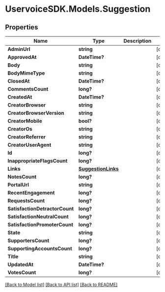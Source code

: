 # UservoiceSDK.Models.Suggestion
## Properties

Name | Type | Description | Notes
------------ | ------------- | ------------- | -------------
**AdminUrl** | **string** |  | [optional] 
**ApprovedAt** | **DateTime?** |  | [optional] 
**Body** | **string** |  | [optional] 
**BodyMimeType** | **string** |  | [optional] 
**ClosedAt** | **DateTime?** |  | [optional] 
**CommentsCount** | **long?** |  | [optional] 
**CreatedAt** | **DateTime?** |  | [optional] 
**CreatorBrowser** | **string** |  | [optional] 
**CreatorBrowserVersion** | **string** |  | [optional] 
**CreatorMobile** | **bool?** |  | [optional] 
**CreatorOs** | **string** |  | [optional] 
**CreatorReferrer** | **string** |  | [optional] 
**CreatorUserAgent** | **string** |  | [optional] 
**Id** | **long?** |  | [optional] 
**InappropriateFlagsCount** | **long?** |  | [optional] 
**Links** | [**SuggestionLinks**](SuggestionLinks.md) |  | [optional] 
**NotesCount** | **long?** |  | [optional] 
**PortalUrl** | **string** |  | [optional] 
**RecentEngagement** | **long?** |  | [optional] 
**RequestsCount** | **long?** |  | [optional] 
**SatisfactionDetractorCount** | **long?** |  | [optional] 
**SatisfactionNeutralCount** | **long?** |  | [optional] 
**SatisfactionPromoterCount** | **long?** |  | [optional] 
**State** | **string** |  | [optional] 
**SupportersCount** | **long?** |  | [optional] 
**SupportingAccountsCount** | **long?** |  | [optional] 
**Title** | **string** |  | [optional] 
**UpdatedAt** | **DateTime?** |  | [optional] 
**VotesCount** | **long?** |  | [optional] 

[[Back to Model list]](../README.md#documentation-for-models) [[Back to API list]](../README.md#documentation-for-api-endpoints) [[Back to README]](../README.md)

